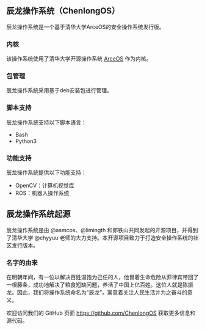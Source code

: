 ## 辰龙操作系统（ChenlongOS）

辰龙操作系统是一个基于清华大学ArceOS的安全操作系统发行版。

### 内核
该操作系统使用了清华大学开源操作系统 [ArceOS](https://github.com/rcore-os/arceos) 作为内核。

### 包管理
辰龙操作系统采用基于deb安装包进行管理。

### 脚本支持
辰龙操作系统支持以下脚本语言：
* Bash
* Python3

### 功能支持
辰龙操作系统提供以下功能支持：
* OpenCV：计算机视觉库
* ROS：机器人操作系统

## 辰龙操作系统起源
辰龙操作系统是由 @asmcos、@limingth 和郎铁山共同发起的开源项目，并得到了清华大学 @chyyuu 老师的大力支持。本开源项目致力于打造安全操作系统的社区发行版本。

### 名字的由来
在明朝年间，有一位以解决百姓温饱为己任的人，他冒着生命危险从菲律宾带回了一根藤条，成功地解决了粮食短缺问题，养活了中国上亿百姓。这位人就是陈振龙。因此，我们将操作系统命名为“辰龙”，寓意着关注人民生活并为之奋斗的意义。

欢迎访问我们的 GitHub 页面 <https://github.com/ChenlongOS> 获取更多信息和源代码。
